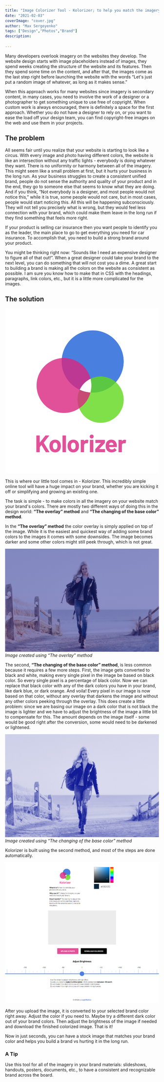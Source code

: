 ```yaml
---
title: "Image Colorizer Tool - Kolorizer; to help you match the imagery on a website with your brand"
date: "2021-02-03"
coverImage: "cover.jpg"
author: "Max Sergeyenko"
tags: ["Design","Photos","Brand"]
description: 

---
```


Many developers overlook imagery on the websites they develop. The website design starts with image placeholders instead of images, they spend weeks creating the structure of the website and its features. Then they spend some time on the content, and after that, the images come as the last step right before launching the website with the words “Let's just put a random image of whatever, as long as it makes sense.”

When this approach works for many websites since imagery is secondary content, in many cases, you need to involve the work of a designer or a photographer to get something unique to use free of copyright. When custom work is always encouraged, there is definitely a space for the first approach. Whether you do not have a designer to rely on, or you want to ease the load off your design team, you can find copyright-free images on the web and use them in your projects.

## The problem

All seems fair until you realize that your website is starting to look like a circus. With every image and photo having different colors, the website is like an intersection without any traffic lights - everybody is doing whatever they want. There is no uniformity or harmony between all of the imagery. This might seem like a small problem at first, but it hurts your business in the long run. As your business struggles to create a consistent unified brand, people do not sense the authority and quality of your product and in the end, they go to someone else that seems to know what they are doing. And if you think, “Not everybody is a designer, and most people would not notice this,” while it is true, some people would not care, but in most cases, people would start noticing this. All this will be happening subconsciously. They will not tell you precisely what is wrong, but they would feel less connection with your brand, which could make them leave in the long run if they find something that feels more right.

If your product is selling car insurance then you want people to identify you as the leader, the main place to go to get everything you need for car insurance. To accomplish that, you need to build a strong brand around your product.

You might be thinking right now: “Sounds like I need an expensive designer to figure all of that out!”. When a great designer could take your brand to the next level, you can do something that will not cost you a dime. A great start to building a brand is making all the colors on the website as consistent as possible. I am sure you know how to make that in CSS with the headings, paragraphs, link colors, etc., but it is a little more complicated for the images.

## The solution

![Kolorizer Logo](logo.png "Kolorizer Logo")

This is where our little tool comes in - Kolorizer. This incredibly simple online tool will have a huge impact on your brand, whether you are kicking it off or simplifying and growing an existing one.

The task is simple - to make colors in all the imagery on your website match your brand's colors. There are mostly two different ways of doing this in the design world: **“The overlay” method** and **“The changing of the base color” method**.

In the **“The overlay” method** the color overlay is simply applied on top of the image. While it is the easiest and quickest way of adding some brand colors to the images it comes with some downsides. The image becomes darker and some other colors might still peek through, which is not great.

![](01.jpg "Image created using “The overlay” method")
*Image created using “The overlay” method*

The second, **“The changing of the base color” method**, is less common because it requires a few more steps. First, the image gets converted to black and white, making every single pixel in the image be based on black color. So every single pixel is a percentage of black color. Now we can replace that black color with any of the dark colors you have in your brand, like dark blue, or dark orange. And voila! Every pixel in our image is now based on that color, without any overlay that darkens the image and without any other colors peeking through the overlay. This does create a little problem: since we are basing our image on a dark color that is not black the image is lighter and we have to adjust the brightness of the image a little bit to compensate for this. The amount depends on the image itself - some would be good right after the conversion, some would need to be darkened or lightened.

![](02.jpg "Image created using “The changing of the base color” method")
*Image created using “The changing of the base color” method*

Kolorizer is built using the second method, and most of the steps are done automatically.

![](03.png "Kolorizer Tool")

After you upload the image, it is converted to your selected brand color right away. Adjust the color if you need to. Maybe try a different dark color out of your brand colors. Then adjust the brightness of the image if needed and download the finished colorized image. That is it!

Now in just seconds, you can have a stock image that matches your brand color and helps you build a brand vs hurting it in the long run.

### A Tip

Use this tool for all of the imagery in your brand materials: slideshows, handouts, posters, documents, etc., to have a consistent and recognizable brand across the board.